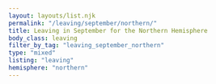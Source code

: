 ```yaml
---
layout: layouts/list.njk
permalink: "/leaving/september/northern/"
title: Leaving in September for the Northern Hemisphere
body_class: leaving
filter_by_tag: "leaving_september_northern"
type: "mixed"
listing: "leaving"
hemisphere: "northern"
---
```


